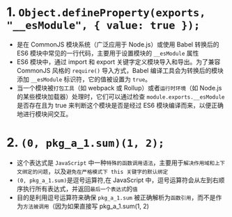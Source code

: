 # 1. ```Object.defineProperty(exports, "__esModule", { value: true });```
* 是在 CommonJS 模块系统（广泛应用于 Node.js）或使用 Babel 转换后的 ES6 模块中常见的一行代码，主要用于设置模块的 ```__esModule``` 属性
* ES6 模块中，通过 import 和 export 关键字定义模块导入和导出。为了兼容 CommonJS 风格的 ```require()``` 导入方式，Babel 编译工具会为转换后的模块添加 ```__esModule``` 标识符，它的值被设置为 ```true```。
* 当一个模块被```打包工具```（如 webpack 或 Rollup）或者```运行时环境```（如 Node.js 的某些模块加载器）处理时，它们可以通过检查 ```module.exports.__esModule``` 是否存在且为 true 来判断这个模块是否是经过 ES6 模块编译而来，以便正确地进行模块间交互。


# 2. ```(0, pkg_a_1.sum)(1, 2);```
* 这个表达式是 ```JavaScript``` 中一种```特殊的函数调用语法```，主要用于```解决作用域和上下文绑定的问题```，以及```避免在严格模式下 this 关键字的默认绑定```
* ```(0, pkg_a_1.sum)```是逗号运算符,在 JavaScript 中，逗号运算符会从左到右顺序执行所有表达式，并返回```最后一个表达式```的```值```
* 目的是利用逗号运算符来确保 ```pkg_a_1.sum``` 被正确解析为```函数引用```，而不是作为```方法被调用```（因为如果直接写 pkg_a_1.sum(1, 2)